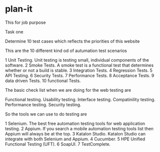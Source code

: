 # plan-it
This for job purpose
 
 Task one 
 
 Determine 10 test cases which reflects the priorities of this website
 
 This are the 10 different kind od of autumation test scenarios
 
1  Unit Testing. Unit testing is testing small, individual components of the software.
2  Smoke Tests. A smoke test is a functional test that determines whether or not a build is stable. 
3  Integration Tests.
4  Regression Tests. 
5  API Testing. 
6  Security Tests. 
7  Performance Tests. 
8  Acceptance Tests.
9  data driven Tests.
10 functional Tests.

The basic check list when we are doing for the web testing are

Functional testing.
Usability testing.
Interface testing.
Compatinility testing.
Performance testing.
Security testing.

So the tools we can use to do testing are

1  Selenium. The best free automation testing tools for web application testing. 
2  Appium. If you search a mobile automation testing tools list then Appium will always be at the top. 
3  Katalon Studio. Katalon Studio can integrate with both Selenium and Appium. 
4  Cucumber. 
5  HPE Unified Functional Testing (UFT).
6  SoapUI. 
7  TestComplete.
